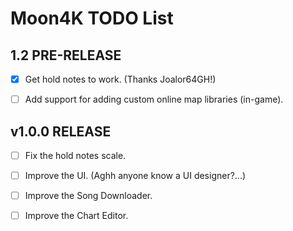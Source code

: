 # Moon4K TODO List


## 1.2 PRE-RELEASE

- [x] Get hold notes to work. (Thanks Joalor64GH!)

- [ ] Add support for adding custom online map libraries (in-game).

## v1.0.0 RELEASE

- [ ] Fix the hold notes scale.

- [ ] Improve the UI. (Aghh anyone know a UI designer?...)

- [ ] Improve the Song Downloader.

- [ ] Improve the Chart Editor.
